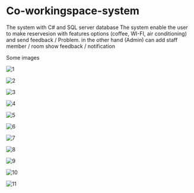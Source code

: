 # Co-workingspace-system
The system with C# and SQL server database
The system enable the user to make reservesion with features options (coffee, WI-FI, air conditioning) and send feedback / Problem. in the other hand (Admin) can add staff member / room show feedback / notification


Some images


![1](https://user-images.githubusercontent.com/52586356/105899096-e90c8b00-6022-11eb-81ec-62d05fbfa762.png)



![2](https://user-images.githubusercontent.com/52586356/105899144-f6c21080-6022-11eb-837c-92e38b4ea689.png)



![3](https://user-images.githubusercontent.com/52586356/105899181-017ca580-6023-11eb-82e0-7fae33a98019.png)



![4](https://user-images.githubusercontent.com/52586356/105899215-0ccfd100-6023-11eb-8e57-287e628da9a7.png)



![5](https://user-images.githubusercontent.com/52586356/105899244-16f1cf80-6023-11eb-9732-3a1159f45b75.png)



![6](https://user-images.githubusercontent.com/52586356/105899281-240ebe80-6023-11eb-872b-9e1d62ecfc78.png)



![7](https://user-images.githubusercontent.com/52586356/105899305-2d982680-6023-11eb-8924-48816f14e92c.png)



![8](https://user-images.githubusercontent.com/52586356/105899342-3a1c7f00-6023-11eb-827b-1f38141756f7.png)



![9](https://user-images.githubusercontent.com/52586356/105899384-456faa80-6023-11eb-9461-345d201d1d88.png)



![10](https://user-images.githubusercontent.com/52586356/105899429-53bdc680-6023-11eb-8ab1-fbb0c164dcd7.png)



![11](https://user-images.githubusercontent.com/52586356/105899456-5e785b80-6023-11eb-8efd-81a7f6c6c008.png)
